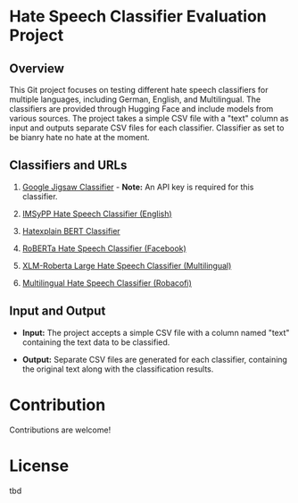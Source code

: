 # Hate Speech Classifier Evaluation Project

## Overview

This Git project focuses on testing different hate speech classifiers for multiple languages, including German, English, and Multilingual. The classifiers are provided through Hugging Face and include models from various sources. The project takes a simple CSV file with a "text" column as input and outputs separate CSV files for each classifier. Classifier as set to be bianry hate no hate at the moment.

## Classifiers and URLs

1. [Google Jigsaw Classifier](https://jigsaw.google.com/) - **Note:** An API key is required for this classifier.

2. [IMSyPP Hate Speech Classifier (English)](https://huggingface.co/IMSyPP/hate_speech_en)

3. [Hatexplain BERT Classifier](https://huggingface.co/Hate-speech-CNERG/bert-base-uncased-hatexplain)

4. [RoBERTa Hate Speech Classifier (Facebook)](https://huggingface.co/facebook/roberta-hate-speech-dynabench-r4-target)

5. [XLM-Roberta Large Hate Speech Classifier (Multilingual)](https://huggingface.co/christinacdl/xlm_Roberta_Large_hate_speech_multilingual_binary)

6. [Multilingual Hate Speech Classifier (Robacofi)](https://huggingface.co/Andrazp/multilingual-hate-speech-robacofi)

## Input and Output

- **Input:** The project accepts a simple CSV file with a column named "text" containing the text data to be classified.

- **Output:** Separate CSV files are generated for each classifier, containing the original text along with the classification results.

# Contribution
Contributions are welcome!

# License
tbd
